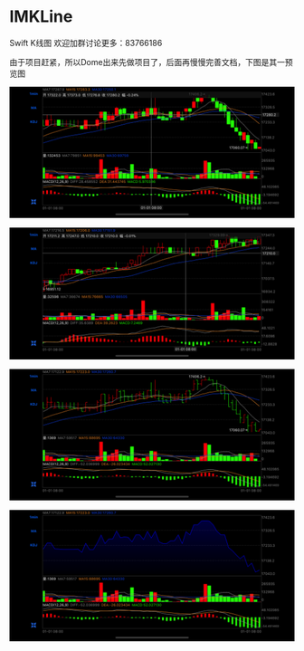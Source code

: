 # IMKLine
Swift K线图
欢迎加群讨论更多：83766186

由于项目赶紧，所以Dome出来先做项目了，后面再慢慢完善文档，下图是其一预览图

![IMKLine运行截图](https://github.com/GitHub-Life/IMKLine/raw/master/picture/screenshot0.png)

![IMKLine运行截图](https://github.com/GitHub-Life/IMKLine/raw/master/picture/screenshot1.png)

![IMKLine运行截图](https://github.com/GitHub-Life/IMKLine/raw/master/picture/screenshot2.png)

![IMKLine运行截图](https://github.com/GitHub-Life/IMKLine/raw/master/picture/screenshot3.png)

